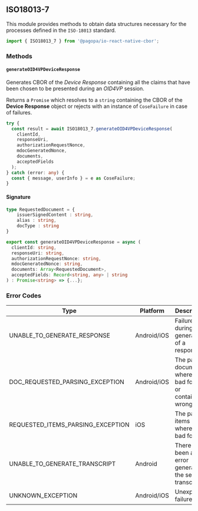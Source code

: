 ## ISO18013-7

This module provides methods to obtain data structures necessary for the processes defined in the `ISO-18013` standard.

```typescript
import { ISO18013_7 } from '@pagopa/io-react-native-cbor';
```

### Methods

#### `generateOID4VPDeviceResponse`

Generates CBOR of the _Device Response_ containing all the claims that have been chosen to be presented during an _OID4VP_ session.

Returns a `Promise` which resolves to a `string` containing the CBOR of the **Device Response** object or rejects with an instance of `CoseFailure` in case of failures.

```typescript
try {
  const result = await ISO18013_7.generateOID4VPDeviceResponse(
    clientId,
    responseUri,
    authorizationRequestNonce,
    mdocGeneratedNonce,
    documents,
    acceptedFields
  );
} catch (error: any) {
  const { message, userInfo } = e as CoseFailure;
}
```

#### Signature

```typescript
type RequestedDocument = {
    issuerSignedContent : string,
    alias : string,
    docType : string
}

export const generateOID4VPDeviceResponse = async (
  clientId: string,
  responseUri: string,
  authorizationRequestNonce: string,
  mdocGeneratedNonce: string,
  documents: Array<RequestedDocument>,
  acceptedFields: Record<string, any> | string
) : Promise<string> => {...};
```

### Error Codes

| Type                              | Platform    | Description                                                        |
| --------------------------------- | ----------- | ------------------------------------------------------------------ |
| UNABLE_TO_GENERATE_RESPONSE       | Android/iOS | Failure during the generation of a response                        |
| DOC_REQUESTED_PARSING_EXCEPTION   | Android/iOS | The passed documents where in a bad format or contained wrong data |
| REQUESTED_ITEMS_PARSING_EXCEPTION | iOS         | The passed items where in a bad format                             |
| UNABLE_TO_GENERATE_TRANSCRIPT     | Android     | There has been an error generating the session transcript          |
| UNKNOWN_EXCEPTION                 | Android/iOS | Unexpected failure                                                 |

